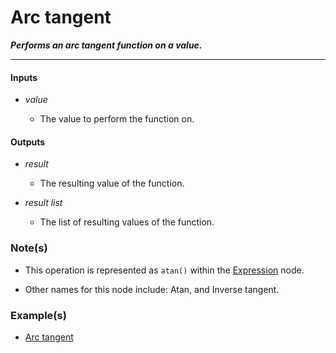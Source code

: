 # Arc tangent

**_Performs an arc tangent function on a value._**

---


#### Inputs

* _value_

  * The value to perform the function on.


#### Outputs

* _result_

  * The resulting value of the function.

* _result list_

  * The list of resulting values of the function.


### Note(s)

* This operation is represented as `atan()` within the [Expression](/nodes/ExpressionParser/documentation.md) node.

* Other names for this node include: Atan, and Inverse tangent.


### Example(s)

* <a href="https://creator.trimble.com/graph?assetURI=whp:a75eb686-464a-4469-b40d-c445acd3fa2e&version=latest" target="_blank">Arc tangent</a>

